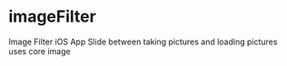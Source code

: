 # imageFilter
Image Filter iOS App
Slide between taking pictures and loading pictures
uses core image
